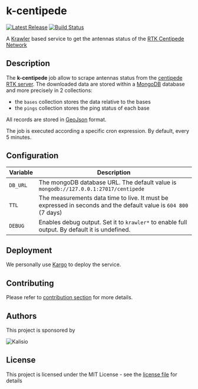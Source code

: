 # k-centipede

[![Latest Release](https://img.shields.io/github/v/tag/kalisio/k-centipede?sort=semver&label=latest)](https://github.com/kalisio/k-centipede/releases)
[![Build Status](https://app.travis-ci.com/kalisio/k-centipede.svg?branch=master)](https://app.travis-ci.com/kalisio/k-centipede)

A [Krawler](https://kalisio.github.io/krawler/) based service to get the antennas status of the [RTK Centipede Network](https://docs.centipede.fr/)


## Description

The **k-centipede** job allow to scrape antennas status from the [centipede RTK server](https://centipede.fr/). The downloaded data are stored within a [MongoDB](https://www.mongodb.com/) database and more precisely in 2 collections: 
* the `bases` collection stores the data relative to the bases 
* the `pings` collection stores the ping status of each base


All records are stored in [GeoJson](https://fr.wikipedia.org/wiki/GeoJSON) format.

The job is executed according a specific cron expression. By default, every 5 minutes.

## Configuration

| Variable | Description |
|--- | --- |
| `DB_URL` | The mongoDB database URL. The default value is `mongodb://127.0.0.1:27017/centipede` |
| `TTL` | The measurements data time to live. It must be expressed in seconds and the default value is `604 800` (7 days) | 
| `DEBUG` | Enables debug output. Set it to `krawler*` to enable full output. By default it is undefined. |

## Deployment

We personally use [Kargo](https://kalisio.github.io/kargo/) to deploy the service.

## Contributing

Please refer to [contribution section](./CONTRIBUTING.md) for more details.

## Authors

This project is sponsored by 

![Kalisio](https://s3.eu-central-1.amazonaws.com/kalisioscope/kalisio/kalisio-logo-black-256x84.png)

## License

This project is licensed under the MIT License - see the [license file](./LICENSE) for details
